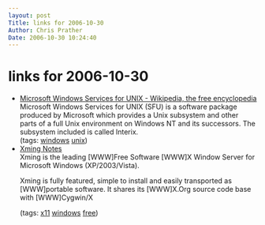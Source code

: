 ```yaml
---
layout: post
Title: links for 2006-10-30  
Author: Chris Prather
Date: 2006-10-30 10:24:40
---
```


# links for 2006-10-30
<ul class="delicious">
	<li>
		<div class="delicious-link"><a href="http://en.wikipedia.org/wiki/Microsoft_Windows_Services_for_UNIX">Microsoft Windows Services for UNIX - Wikipedia, the free encyclopedia</a></div>
		<div class="delicious-extended">Microsoft Windows Services for UNIX (SFU) is a software package produced by Microsoft which provides a Unix subsystem and other parts of a full Unix environment on Windows NT and its successors. The subsystem included is called Interix.</div>
		<div class="delicious-tags">(tags: <a href="http://del.icio.us/perigrin/windows">windows</a> <a href="http://del.icio.us/perigrin/unix">unix</a>)</div>
	</li>
	<li>
		<div class="delicious-link"><a href="http://www.straightrunning.com/XmingNotes/#head-171">Xming Notes</a></div>
		<div class="delicious-extended">Xming is the leading [WWW]Free Software [WWW]X Window Server for Microsoft Windows (XP/2003/Vista).

Xming is fully featured, simple to install and easily transported as [WWW]portable software. It shares its [WWW]X.Org source code base with [WWW]Cygwin/X</div>
		<div class="delicious-tags">(tags: <a href="http://del.icio.us/perigrin/x11">x11</a> <a href="http://del.icio.us/perigrin/windows">windows</a> <a href="http://del.icio.us/perigrin/free">free</a>)</div>
	</li>
</ul>

